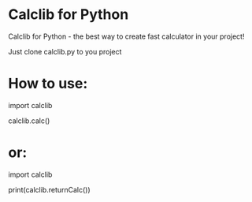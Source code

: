 # Calclib for Python

Calclib for Python - the best way to create fast calculator in your project!

Just clone calclib.py to you project

# How to use:

import calclib

calclib.calc()

# or:

import calclib

print(calclib.returnCalc())